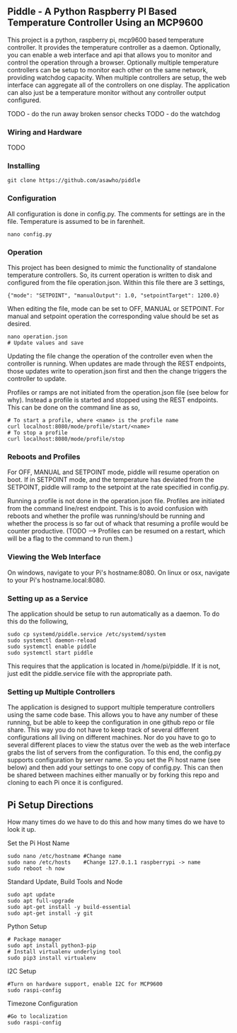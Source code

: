 ## Piddle - A Python Raspberry PI Based Temperature Controller Using an MCP9600 
This project is a python, raspberry pi, mcp9600 based temperature controller.  It provides the temperature controller as a daemon. Optionally, you can enable a web interface and api that allows you to monitor and control the operation through a browser.  Optionally multiple temperature controllers can be setup to monitor each other on the same network, providing watchdog capacity.  When multiple controllers are setup, the web interface can aggregate all of the controllers on one display.  The application can also just be a temperature monitor without any controller output configured.

TODO - do the run away broken sensor checks
TODO - do the watchdog

### Wiring and Hardware
TODO 

### Installing 
```
git clone https://github.com/asawho/piddle
```
### Configuration
All configuration is done in config.py.  The comments for settings are in the file.  Temperature is assumed to be in farenheit.  
```
nano config.py
```

### Operation
This project has been designed to mimic the functionality of standalone temperature controllers.  So, its current operation is written to disk and configured from the file operation.json.  Within this file there are 3 settings,
```
{"mode": "SETPOINT", "manualOutput": 1.0, "setpointTarget": 1200.0}
```
When editing the file, mode can be set to OFF, MANUAL or SETPOINT.  For manual and setpoint operation the corresponding value should be set as desired.  
```
nano operation.json
# Update values and save
```
Updating the file change the operation of the controller even when the controller is running.  When updates are made through the REST endpoints, those updates write to operation.json first and then the change triggers the controller to update.

Profiles or ramps are not initiated from the operation.json file (see below for why).  Instead a profile is started and stopped using the REST endpoints.  This can be done on the command line as so,
```
# To start a profile, where <name> is the profile name
curl localhost:8080/mode/profile/start/<name>
# To stop a profile
curl localhost:8080/mode/profile/stop
```

### Reboots and Profiles
For OFF, MANUAL and SETPOINT mode, piddle will resume operation on boot.  If in SETPOINT mode,
and the temperature has deviated from the SETPOINT, piddle will ramp to the setpoint at the
rate specified in config.py.

Running a profile is not done in the operation.json file.  Profiles are initiated from the command
line/rest endpoint.  This is to avoid confusion with reboots and whether the profile was 
running/should be running and whether the process is so far out of whack that resuming a profile would be counter productive.  (TODO --> Profiles can be resumed on a restart, which will be a 
flag to the command to run them.)

### Viewing the Web Interface
On windows, navigate to your Pi's hostname:8080.  On linux or osx, navigate to your Pi's hostname.local:8080.

### Setting up as a Service
The application should be setup to run automatically as a daemon.  To do this do the following,
```
sudo cp systemd/piddle.service /etc/systemd/system
sudo systemctl daemon-reload
sudo systemctl enable piddle
sudo systemctl start piddle
```
This requires that the application is located in /home/pi/piddle.  If it is not, just edit the piddle.service file with the appropriate path.

### Setting up Multiple Controllers
The application is designed to support multiple temperature controllers using the same code base.  This allows you to have any number of these running, but be able to keep the configuration in one github repo or file share.  This way you do not have to keep track of several different configurations all living on different machines. Nor do you have to go to several different places to view the status over the web as the web interface grabs the list of servers from the configuration.  To this end, the config.py supports configuration by server name.  So you set the Pi host name (see below) and then add your settings to one copy of config.py.  This can then be shared between machines either manually or by forking this repo and cloning to each Pi once it is configured.

## Pi Setup Directions

How many times do we have to do this and how many times do we have to look it up.

Set the Pi Host Name
```
sudo nano /etc/hostname #Change name
sudo nano /etc/hosts    #Change 127.0.1.1 raspberrypi -> name
sudo reboot -h now
```

Standard Update, Build Tools and Node
```
sudo apt update
sudo apt full-upgrade
sudo apt-get install -y build-essential
sudo apt-get install -y git
```

Python Setup
```
# Package manager
sudo apt install python3-pip
# Install virtualenv underlying tool
sudo pip3 install virtualenv 
```

I2C Setup
```
#Turn on hardware support, enable I2C for MCP9600
sudo raspi-config
```

Timezone Configuration
```
#Go to localization
sudo raspi-config
```
